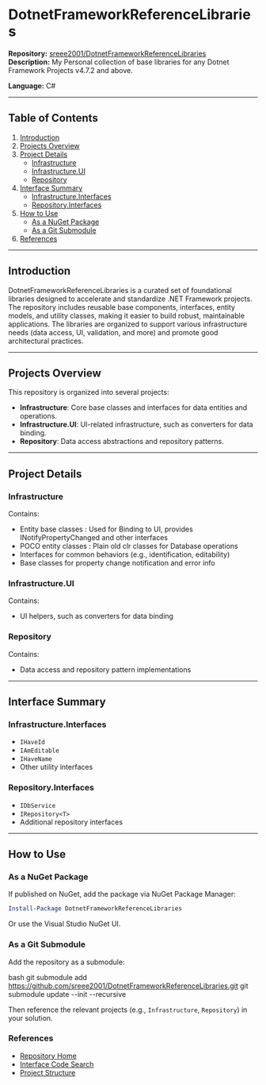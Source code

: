 # DotnetFrameworkReferenceLibraries

**Repository:** [sreee2001/DotnetFrameworkReferenceLibraries](https://github.com/sreee2001/DotnetFrameworkReferenceLibraries)  
**Description:** My Personal collection of base libraries for any Dotnet Framework Projects v4.7.2 and above.

**Language:** C#

---

## Table of Contents

1. [Introduction](#introduction)
2. [Projects Overview](#projects-overview)
3. [Project Details](#project-details)
    - [Infrastructure](#infrastructure)
    - [Infrastructure.UI](#infrastructureui)
    - [Repository](#repository)
4. [Interface Summary](#interface-summary)
    - [Infrastructure.Interfaces](#infrastructureinterfaces)
    - [Repository.Interfaces](#repositoryinterfaces)
5. [How to Use](#how-to-use)
    - [As a NuGet Package](#as-a-nuget-package)
    - [As a Git Submodule](#as-a-git-submodule)
6. [References](#references)

---

## Introduction

DotnetFrameworkReferenceLibraries is a curated set of foundational libraries designed to accelerate and standardize .NET Framework projects. The repository includes reusable base components, interfaces, entity models, and utility classes, making it easier to build robust, maintainable applications. The libraries are organized to support various infrastructure needs (data access, UI, validation, and more) and promote good architectural practices.

---

## Projects Overview

This repository is organized into several projects:

- **Infrastructure**: Core base classes and interfaces for data entities and operations.
- **Infrastructure.UI**: UI-related infrastructure, such as converters for data binding.
- **Repository**: Data access abstractions and repository patterns.

---

## Project Details

### Infrastructure

Contains:
- Entity base classes : Used for Binding to UI, provides INotifyPropertyChanged and other interfaces
- POCO entity classes : Plain old clr classes for Database operations
- Interfaces for common behaviors (e.g., identification, editability)
- Base classes for property change notification and error info

### Infrastructure.UI

Contains:
- UI helpers, such as converters for data binding

### Repository

Contains:
- Data access and repository pattern implementations

---

## Interface Summary

### Infrastructure.Interfaces

- `IHaveId`
- `IAmEditable`
- `IHaveName`
- Other utility interfaces

### Repository.Interfaces

- `IDbService`
- `IRepository<T>`
- Additional repository interfaces

---

## How to Use

### As a NuGet Package

If published on NuGet, add the package via NuGet Package Manager:

```powershell
Install-Package DotnetFrameworkReferenceLibraries
```

Or use the Visual Studio NuGet UI.


### As a Git Submodule

Add the repository as a submodule:

bash
git submodule add https://github.com/sreee2001/DotnetFrameworkReferenceLibraries.git
git submodule update --init --recursive

Then reference the relevant projects (e.g., `Infrastructure`, `Repository`) in your solution.

### References
* [Repository Home](https://github.com/sreee2001/DotnetFrameworkReferenceLibraries)
* [Interface Code Search](https://github.com/sreee2001/DotnetFrameworkReferenceLibraries/search?q=interface+)
* [Project Structure](https://github.com/sreee2001/DotnetFrameworkReferenceLibraries/tree/master)

